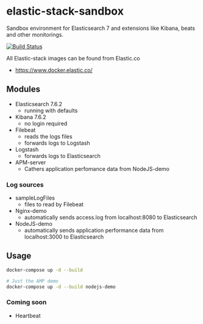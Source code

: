 # elastic-stack-sandbox
Sandbox environment for Elasticsearch 7 and extensions like Kibana, beats and other monitorings.

[![Build Status](https://cloud.drone.io/api/badges/pohhen/elastic-stack-sandbox/status.svg)](https://cloud.drone.io/pohhen/elastic-stack-sandbox)

All Elastic-stack images can be found from Elastic.co
- https://www.docker.elastic.co/

## Modules
- Elasticsearch 7.6.2
  - running with defaults
- Kibana 7.6.2
  - no login required
- Filebeat
  - reads the logs files
  - forwards logs to Logstash
- Logstash
  - forwards logs to Elasticsearch
- APM-server
  - Cathers application perfomance data from NodeJS-demo

### Log sources
- sampleLogFiles
  - files to read by Filebeat
- Nginx-demo
  - automatically sends access.log from localhost:8080 to Elasticsearch
- NodeJS-demo
  - automatically sends application performance data from localhost:3000 to Elasticsearch

## Usage
```bash
docker-compose up -d --build
```
```bash
# Just the AMP demo
docker-compose up -d --build nodejs-demo
```

### Coming soon
- Heartbeat
